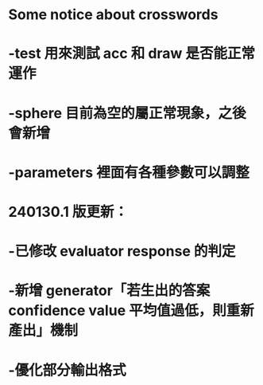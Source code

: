 # Some notice about crosswords
# -test 用來測試 acc 和 draw 是否能正常運作
# -sphere 目前為空的屬正常現象，之後會新增
# -parameters 裡面有各種參數可以調整

# 240130.1 版更新：
# -已修改 evaluator response 的判定
# -新增 generator「若生出的答案 confidence value 平均值過低，則重新產出」機制
# -優化部分輸出格式

